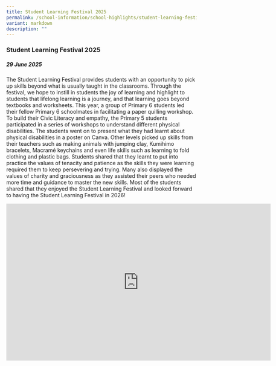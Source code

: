 ```yaml
---
title: Student Learning Festival 2025
permalink: /school-information/school-highlights/student-learning-festival-2025/
variant: markdown
description: ""
---
```

### **Student Learning Festival 2025**

##### 29 June 2025

The Student Learning Festival provides students with an opportunity to pick up skills beyond what is usually taught in the classrooms. Through the festival, we hope to instill in students the joy of learning and highlight to students that lifelong learning is a journey, and that learning goes beyond textbooks and worksheets. This year, a group of Primary 6 students led their fellow Primary 6 schoolmates in facilitating a paper quilling workshop. To build their Civic Literacy and empathy, the Primary 5 students participated in a series of workshops to understand different physical disabilities. The students went on to present what they had learnt about physical disabilities in a poster on Canva. Other levels picked up skills from their teachers such as making animals with jumping clay, Kumihimo bracelets, Macramé keychains and even life skills such as learning to fold clothing and plastic bags. Students shared that they learnt to put into practice the values of tenacity and patience as the skills they were learning required them to keep persevering and trying. Many also displayed the values of charity and graciousness as they assisted their peers who needed more time and guidance to master the new skills. Most of the students shared that they enjoyed the Student Learning Festival and looked forward to having the Student Learning Festival in 2026!

<center><iframe allowfullscreen="" allow="accelerometer; autoplay; clipboard-write; encrypted-media; gyroscope; picture-in-picture; web-share" frameborder="0" title="YouTube video player" src="https://www.youtube.com/embed/RGoUsgpGZqA?si=PK6iLv1Kwp5rJbSN" height="415" width="700"></iframe></center>